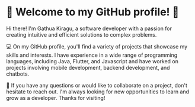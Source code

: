 # 🎉 Welcome to my GitHub profile! 🎉

Hi there! I'm Gathua Kiragu, a software developer with a passion for creating intuitive and efficient solutions to complex problems.

💻 On my GitHub profile, you'll find a variety of projects that showcase my skills and interests. I have experience in a wide range of programming languages, including Java, Flutter, and Javascript and have worked on projects involving mobile development, backend development, and chatbots.

🤝 If you have any questions or would like to collaborate on a project, don't hesitate to reach out. I'm always looking for new opportunities to learn and grow as a developer. Thanks for visiting!

<!---
GathuaKiragu/GathuaKiragu is a ✨ special ✨ repository because its `README.md` (this file) appears on your GitHub profile.
You can click the Preview link to take a look at your changes.
--->
